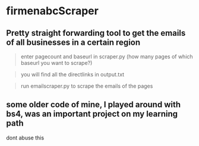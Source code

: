# firmenabcScraper

## Pretty straight forwarding tool to get the emails of all businesses in a certain region

> enter pagecount and baseurl in scraper.py (how many pages of which baseurl you want to scrape?)

> you will find all the directlinks in output.txt

> run emailscraper.py to scrape the emails of the pages

## some older code of mine, I played around with bs4, was an important project on my learning path

dont abuse this


